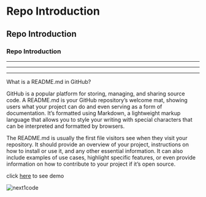 # Repo Introduction

## Repo Introduction

### Repo Introduction

---

***

___

What is a README.md in GitHub?

  

GitHub is a popular platform for storing, managing, and sharing source code. A README.md is your GitHub repository’s welcome mat, showing users what your project can do and even serving as a form of documentation. It’s formatted using Markdown, a lightweight markup language that allows you to style your writing with special characters that can be interpreted and formatted by browsers.

  

The README.md is usually the first file visitors see when they visit your repository. It should provide an overview of your project, instructions on how to install or use it, and any other essential information. It can also include examples of use cases, highlight specific features, or even provide information on how to contribute to your project if it’s open source.

  
  

click [here](https://pooneh78mk.github.io/profile-card/) to see demo

  

![next1code](https://upload.wikimedia.org/wikipedia/commons/thumb/3/39/Kubernetes_logo_without_workmark.svg/617px-Kubernetes_logo_without_workmark.svg.png)